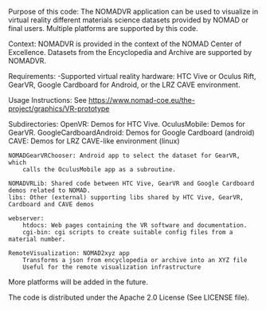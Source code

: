 Purpose of this code:
	The NOMADVR application can be used to visualize in virtual reality
	different materials science datasets provided by NOMAD or final users.
	Multiple platforms are supported by this code.
	
Context:
	NOMADVR is provided in the context of the NOMAD Center of Excellence.
	Datasets from the Encyclopedia and Archive are supported by NOMADVR.

Requirements:
	-Supported virtual reality hardware: HTC Vive or Oculus Rift, GearVR,
		Google Cardboard for Android, or the LRZ CAVE environment.

Usage Instructions:
	See https://www.nomad-coe.eu/the-project/graphics/VR-prototype
		
Subdirectories:
	OpenVR: Demos for HTC Vive.
	OculusMobile: Demos for GearVR.
	GoogleCardboardAndroid: Demos for Google Cardboard (android)
	CAVE: Demos for LRZ CAVE-like environment (linux)

	NOMADGearVRChooser: Android app to select the dataset for GearVR, which
		calls the OculusMobile app as a subroutine.
	
	NOMADVRLib: Shared code between HTC Vive, GearVR and Google Cardboard demos related to NOMAD.
	libs: Other (external) supporting libs shared by HTC Vive, GearVR, Cardboard and CAVE demos
	
	webserver: 
		htdocs: Web pages containing the VR software and documentation.
		cgi-bin: cgi scripts to create suitable config files from a material number.
	
	RemoteVisualization: NOMAD2xyz app 
		Transforms a json from encyclopedia or archive into an XYZ file	
		Useful for the remote visualization infrastructure
	
More platforms will be added in the future.

The code is distributed under the Apache 2.0 License (See LICENSE file).

